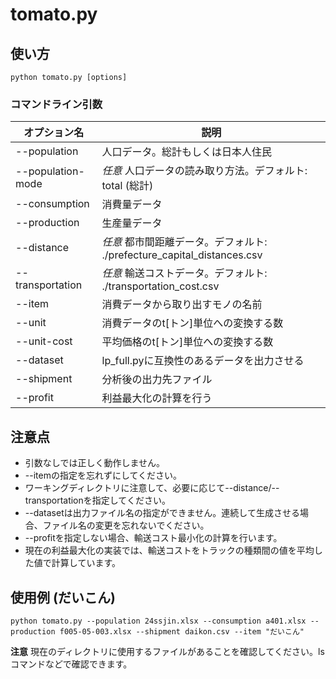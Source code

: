# tomato.py

## 使い方

`
python tomato.py [options]
`

### コマンドライン引数

| オプション名        | 説明   |
|-------------------|-------|
| --population      | 人口データ。総計もしくは日本人住民 |
| --population-mode | *任意* 人口データの読み取り方法。デフォルト: total (総計) |
| --consumption     | 消費量データ |
| --production      | 生産量データ |
| --distance        | *任意* 都市間距離データ。デフォルト: ./prefecture_capital_distances.csv |
| --transportation  | *任意* 輸送コストデータ。デフォルト: ./transportation_cost.csv |
| --item            | 消費データから取り出すモノの名前 |
| --unit            | 消費データのt\[トン\]単位への変換する数 |
| --unit-cost       | 平均価格のt\[トン\]単位への変換する数 |
| --dataset         | lp_full.pyに互換性のあるデータを出力させる |
| --shipment        | 分析後の出力先ファイル |
| --profit          | 利益最大化の計算を行う |

## 注意点

* 引数なしでは正しく動作しません。
* --itemの指定を忘れずにしてください。
* ワーキングディレクトリに注意して、必要に応じて--distance/--transportationを指定してください。
* --datasetは出力ファイル名の指定ができません。連続して生成させる場合、ファイル名の変更を忘れないでください。
* --profitを指定しない場合、輸送コスト最小化の計算を行います。
* 現在の利益最大化の実装では、輸送コストをトラックの種類間の値を平均した値で計算しています。

## 使用例 (だいこん)

`
python tomato.py --population 24ssjin.xlsx --consumption a401.xlsx --production f005-05-003.xlsx --shipment daikon.csv --item "だいこん"
`

**注意** 現在のディレクトリに使用するファイルがあることを確認してください。lsコマンドなどで確認できます。
